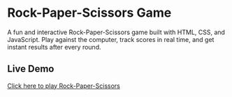# Rock-Paper-Scissors Game

A fun and interactive Rock-Paper-Scissors game built with HTML, CSS, and JavaScript. Play against the computer, track scores in real time, and get instant results after every round.

## Live Demo
[Click here to play Rock-Paper-Scissors](https://suvajit324.github.io/Rock-Paper-Scissor-Game-/)
